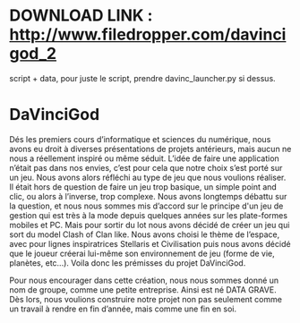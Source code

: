 

# DOWNLOAD LINK : http://www.filedropper.com/davincigod_2
script + data, pour juste le script, prendre davinc_launcher.py si dessus.
# DaVinciGod
Dés les premiers cours d’informatique et sciences du numérique, nous avons eu droit à diverses présentations  de projets antérieurs, mais aucun ne nous a réellement inspiré ou même séduit. L’idée de faire une application n’était pas dans nos envies, c’est pour cela que notre choix s’est porté sur un jeu. Nous avons alors réfléchi au type de jeu que nous voulions réaliser. Il était hors de question de faire un jeu trop basique, un simple point and clic, ou alors à l’inverse, trop complexe. Nous avons longtemps débattu sur la question, et nous nous sommes mis d’accord sur le principe d'un jeu de gestion qui est très à la mode depuis quelques années sur les plate-formes mobiles et PC. Mais pour sortir du lot nous avons décidé de créer un jeu qui sort du model Clash of Clan like. Nous avons choisi le thème de l’espace, avec pour lignes inspiratrices Stellaris et Civilisation puis nous avons décidé que le joueur créerai lui-même son environnement de jeu (forme de vie, planètes, etc...). Voila donc les prémisses du projet DaVinciGod.

Pour nous encourager dans cette création, nous nous sommes donné un nom de groupe, comme une petite entreprise. Ainsi est né DATA GRAVE. Dès lors, nous voulions construire notre projet non pas seulement comme un travail à rendre en fin d’année, mais comme une fin en soi.
